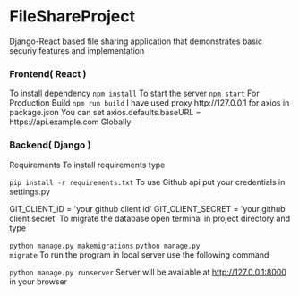 # FileShareProject
 Django-React based file sharing application that demonstrates basic securiy features and implementation

<h3>Frontend( React )</h3>
To install dependency
<code>npm install</code>
To start the server
<code>npm start</code>
For Production Build
<code>npm run build</code>
I have used proxy http://127.0.0.1 for axios in package.json
You can set axios.defaults.baseURL = https://api.example.com Globally
<h3>Backend( Django )</h3>

Requirements
To install requirements type

<code>pip install -r requirements.txt</code>
To use Github api put your credentials in settings.py

GIT_CLIENT_ID = 'your github client id'
GIT_CLIENT_SECRET = 'your github client secret'
To migrate the database open terminal in project directory and type

<code>python manage.py makemigrations</code>
<code>python manage.py migrate</code>
To run the program in local server use the following command

<code>python manage.py runserver</code>
Server will be available at http://127.0.0.1:8000 in your browser
